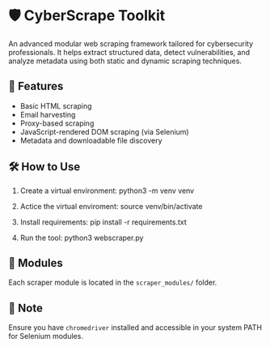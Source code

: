 # 🛡️ CyberScrape Toolkit

An advanced modular web scraping framework tailored for cybersecurity professionals. It helps extract structured data, detect vulnerabilities, and analyze metadata using both static and dynamic scraping techniques.

## 🚀 Features

- Basic HTML scraping
- Email harvesting
- Proxy-based scraping
- JavaScript-rendered DOM scraping (via Selenium)
- Metadata and downloadable file discovery

## 🛠️ How to Use

1. Create a virtual environment:
python3 -m venv venv

2. Actice the virtual enviroment:
source venv/bin/activate

3. Install requirements:
pip install -r requirements.txt

4. Run the tool:
python3 webscraper.py

## 📂 Modules

Each scraper module is located in the `scraper_modules/` folder.

## 📌 Note

Ensure you have `chromedriver` installed and accessible in your system PATH for Selenium modules.
